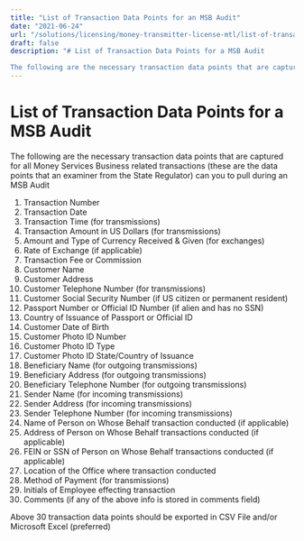 ```yaml
---
title: "List of Transaction Data Points for an MSB Audit"
date: "2021-06-24"
url: "/solutions/licensing/money-transmitter-license-mtl/list-of-transaction-data-points-for-an-msb-audit/"
draft: false
description: "# List of Transaction Data Points for a MSB Audit

The following are the necessary transaction data points that are captured for all Money Services Bu..."
---
```


# List of Transaction Data Points for a MSB Audit

The following are the necessary transaction data points that are captured for all Money Services Business related transactions (these are the data points that an examiner from the State Regulator) can you to pull during an MSB Audit

  1. Transaction Number
  2. Transaction Date
  3. Transaction Time (for transmissions)
  4. Transaction Amount in US Dollars (for transmissions)
  5. Amount and Type of Currency Received & Given (for exchanges)
  6. Rate of Exchange (if applicable)
  7. Transaction Fee or Commission
  8. Customer Name
  9. Customer Address
  10. Customer Telephone Number (for transmissions)
  11. Customer Social Security Number (if US citizen or permanent resident)
  12. Passport Number or Official ID Number (if alien and has no SSN)
  13. Country of Issuance of Passport or Official ID
  14. Customer Date of Birth
  15. Customer Photo ID Number
  16. Customer Photo ID Type
  17. Customer Photo ID State/Country of Issuance
  18. Beneficiary Name (for outgoing transmissions)
  19. Beneficiary Address (for outgoing transmissions)
  20. Beneficiary Telephone Number (for outgoing transmissions)
  21. Sender Name (for incoming transmissions)
  22. Sender Address (for incoming transmissions)
  23. Sender Telephone Number (for incoming transmissions)
  24. Name of Person on Whose Behalf transaction conducted (if applicable)
  25. Address of Person on Whose Behalf transactions conducted (if applicable)
  26. FEIN or SSN of Person on Whose Behalf transactions conducted (if applicable)
  27. Location of the Office where transaction conducted
  28. Method of Payment (for transmissions)
  29. Initials of Employee effecting transaction
  30. Comments (if any of the above info is stored in comments field)

Above 30 transaction data points should be exported in CSV File and/or Microsoft Excel (preferred)